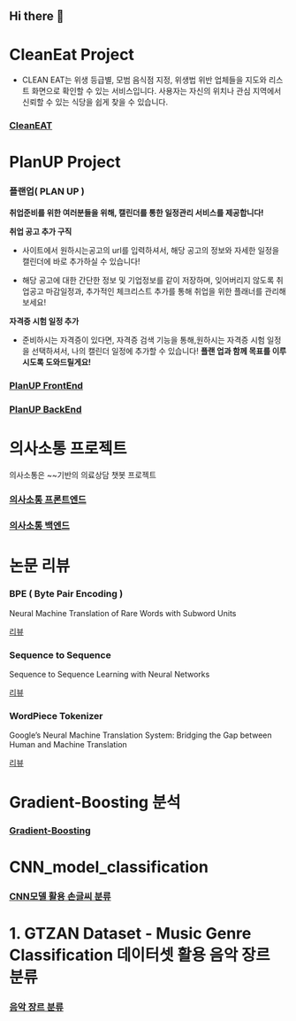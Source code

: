 ## Hi there 👋

# CleanEat Project
* CLEAN EAT는 위생 등급별, 모범 음식점 지정, 위생법 위반 업체들을 지도와 리스트 화면으로 확인할 수 있는 서비스입니다. 사용자는 자신의 위치나 관심 지역에서 신뢰할 수 있는 식당을 쉽게 찾을 수 있습니다.

### [CleanEAT](https://github.com/Songysp/CleanEat-webproject)

# PlanUP Project
### 플랜업( PLAN UP )
**취업준비를 위한 여러분들을 위해, 캘린더를 통한 일정관리 서비스를 제공합니다!**

**취업 공고 추가 구직** 
  * 사이트에서 원하시는공고의 url를 입력하셔서, 해당 공고의 정보와 자세한 일정을 캘린더에 바로 추가하실 수 있습니다!

  * 해당 공고에 대한 간단한 정보 및 기업정보를 같이 저장하며, 잊어버리지 않도록 취업공고 마감일정과, 추가적인 체크리스트 추가를 통해 취업을 위한 플래너를 관리해보세요!

**자격증 시험 일정 추가**

  * 준비하시는 자격증이 있다면, 자격증 검색 기능을 통해,원하시는 자격증 시험 일정을 선택하셔서, 나의 캘린더 일정에 추가할 수 있습니다!
**플랜 업과 함께 목표를 이루시도록 도와드릴게요!**
### [PlanUP FrontEnd](https://github.com/Songysp/PlanUP_frontend)
### [PlanUP BackEnd](https://github.com/Songysp/PlanUP_backend)

# 의사소통 프로젝트
의사소통은 ~~기반의 의료상담 챗봇 프로젝트

### [의사소통 프론트엔드](https://github.com/Songysp/DoctorChat_frontend)
### [의사소통 백엔드](https://github.com/Songysp/DoctorChat_BackEnd)

# 논문 리뷰
### BPE ( Byte Pair Encoding )
Neural Machine Translation of Rare Words with Subword Units

[리뷰](https://github.com/Songysp/paper/blob/main/BPE.ipynb)

### Sequence to Sequence
Sequence to Sequence Learning with Neural Networks

[리뷰](https://github.com/Songysp/paper/blob/main/Seq%202%20Seq.ipynb)

### WordPiece Tokenizer
Google’s Neural Machine Translation System: Bridging the Gap between Human and Machine Translation

[리뷰](https://github.com/Songysp/paper/blob/main/WordPiece%20Tokenizer.ipyn)

# Gradient-Boosting 분석
### [Gradient-Boosting](https://github.com/Songysp/Gradient-Boosting)

# CNN_model_classification
### [CNN모델 활용 손글씨 분류](https://github.com/Songysp/Gradient-Boosting/blob/main/%EA%B3%BC%EC%A0%9C2_ing.ipynb)

# **1. GTZAN Dataset - Music Genre Classification 데이터셋 활용 음악 장르 분류**
### [음악 장르 분류](https://github.com/Songysp/Music-Genre-Classification.io/blob/main/%EC%9D%8C%EC%95%85%EC%9E%A5%EB%A5%B4%20%EB%B6%84%EB%A5%98%ED%95%98%EA%B8%B0.ipynb)

